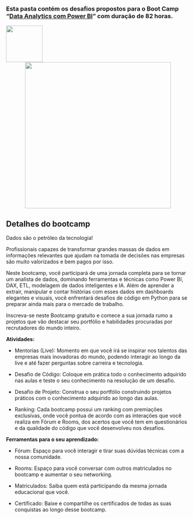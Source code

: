 ### Esta pasta contém os desafios propostos para o **Boot Camp** “[Data Analytics com Power BI](https://web.dio.me/track/coding-the-future-sysvision-data-analytics "Boot Camp")” com duração de 82 horas.

<img src="https://hermes.digitalinnovation.one/assets/diome/logo-full.svg" width="100"/>


<div align="center">

<img src="https://hermes.dio.me/tracks/533ac6c6-f653-40e1-8050-da19cd540fa4.png" width="400"/>

</div>


## **Detalhes do bootcamp**

Dados são o petróleo da tecnologia!

Profissionais capazes de transformar grandes massas de dados em informações relevantes que ajudam na tomada de decisões nas empresas são muito valorizados e bem pagos por isso.

Neste bootcamp, você participará de uma jornada completa para se tornar um analista de dados, dominando ferramentas e técnicas como Power BI, DAX, ETL, modelagem de dados inteligentes e IA. Além de aprender a extrair, manipular e contar histórias com esses dados em dashboards elegantes e visuais, você enfrentará desafios de código em Python para se preparar ainda mais para o mercado de trabalho.

Inscreva-se neste Bootcamp gratuito e comece a sua jornada rumo a projetos que vão destacar seu portfólio e habilidades procuradas por recrutadores do mundo inteiro.


**Atividades:**


- Mentorias (Live): Momento em que você irá se inspirar nos talentos das empresas mais inovadoras do mundo, podendo interagir ao longo da live e até fazer perguntas sobre carreira e tecnologia.

- Desafio de Código: Coloque em prática todo o conhecimento adquirido nas aulas e teste o seu conhecimento na resolução de um desafio.

- Desafio de Projeto: Construa o seu portfólio construindo projetos práticos com o conhecimento adquirido ao longo das aulas.

- Ranking: Cada bootcamp possui um ranking com premiações exclusivas, onde você pontua de acordo com as interações que você realiza em Fórum e Rooms, dos acertos que você tem em questionários e da qualidade do código que você desenvolveu nos desafios.


**Ferramentas para o seu aprendizado:**


- Fórum: Espaço para você interagir e tirar suas dúvidas técnicas com a nossa comunidade.

- Rooms: Espaço para você conversar com outros matriculados no bootcamp e aumentar o seu networking.

- Matriculados: Saiba quem está participando da mesma jornada educacional que você.

- Certificado: Baixe e compartilhe os certificados de todas as suas conquistas ao longo desse bootcamp.